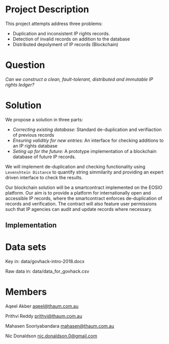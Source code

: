 # Project Description
This project attempts address three problems:
- Duplication and inconsistent IP rights records.
- Detection of invalid records on addition to the database
- Distributed depolyment of IP records (Blockchain)

# Question
_*Can we construct a clean, fault-tolerant, distributed and immutable IP rights ledger?*_

# Solution
We propose a solution in three parts:
- *Correcting existing database:* Standard de-duplication and verifiaction of previous records
- *Ensuring validitiy for new entries:* An interface for checking additions to an IP rights database
- *Seting up for the future:* A prototype implementation of a blockchain database of future IP records.

We will implement de-duplication and checking functionality using ```Levenshtein Distance``` to quantify string simmilarity and providing an expert driven interface to check the results. 

Our blockchain solution will be a smartcontract implemented on the EOSIO platform. 
Our aim is to provide a platform for internationally open and accessible IP records, 
where the smartcontract enforces de-duplication of records and verification. The contract will
also feature user permissions such that IP agencies can audit and update records where necessary.

## Implementation 

# Data sets

Key in: data/govhack-intro-2018.docx

Raw data in: data/data_for_govhack.csv

# Members

Aqeel Akber <aqeel@thaum.com.au>

Prithvi Reddy <prithvi@thaum.com.au>

Mahasen Sooriyabandara <mahasen@thaum.com.au>

Nic Donaldson <nic.donaldson.0@gmail.com>
